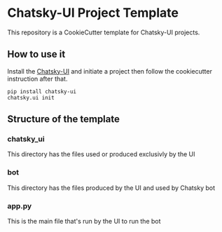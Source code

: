 # Chatsky-UI Project Template

This repository is a CookieCutter template for Chatsky-UI projects.

## How to use it

Install the [Chatsky-UI](https://pypi.org/project/chatsky-ui/) and initiate a project then follow the cookiecutter instruction after that.
```shell
pip install chatsky-ui
chatsky.ui init
```


## Structure of the template

### chatsky_ui
This directory has the files used or produced exclusivly by the UI

### bot
This directory has the files produced by the UI and used by Chatsky bot

### app.py
This is the main file that's run by the UI to run the bot
